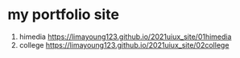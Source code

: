# my portfolio site
1. himedia  https://limayoung123.github.io/2021uiux_site/01himedia
1. college  https://limayoung123.github.io/2021uiux_site/02college 
